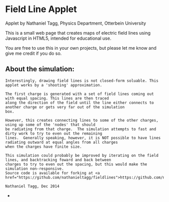 Field Line Applet
====================

Applet by Nathaniel Tagg, Physics Department, Otterbein University

This is a small web page that creates maps of electric field lines using Javascript in HTML5, intended for educational use.

You are free to use this in your own projects, but please let me know and give me credit if you do so.

About the simulation:
---------------------
    Interestingly, drawing field lines is not closed-form soluable. This applet works by a 'shooting' approximation.

    The first charge is generated with a set of field lines coming out with equal spacing. This lines are then traced 
    along the direction of the field until the line either connects to another charge or gets very far out of the simulation
    box.   

    However, this creates connecting lines to some of the other charges, using up some of the 'nodes' that should
    be radiating from that charge.  The simulation attempts to fast and dirty work to try to even out the remaining
    lines.  Generally speaking, however, it is NOT possible to have lines radiating outward at equal angles from all charges
    when the charges have finite size.

    This simulation could probably be improved by iterating on the field lines, and backtracking foward and back between
    charges to try to even out the spacing, but this would make the simulation non-responsive.  
    Source code is available for forking at <a href="https://github.com/nathanieltagg/fieldlines">https://github.com/nathanieltagg/fieldlines</a>

    Nathaniel Tagg, Dec 2014

-